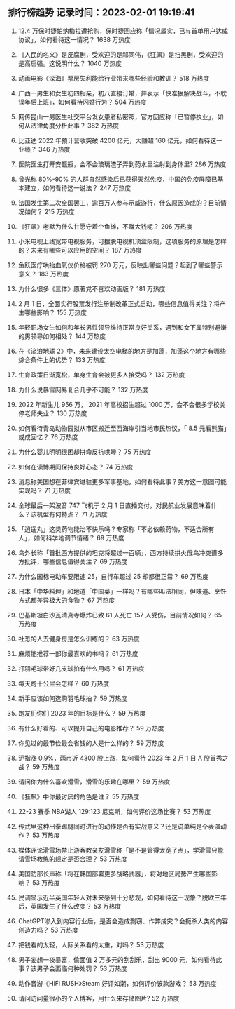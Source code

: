
## 排行榜趋势 记录时间：2023-02-01 19:19:41
  
  1. 12.4 万保时捷帕纳梅拉遭抢购，保时捷回应称「情况属实，已与首单用户达成协议」，如何看待这一情况？ 1638 万热度
    
  2. 《人民的名义》是反腐剧，受欢迎的是祁同伟，《狂飙》是扫黑剧，受欢迎的是高启强。这说明什么？ 1040 万热度
    
  3. 动画电影《深海》票房失利能给行业带来哪些经验和教训？ 518 万热度
    
  4. 广西一男生和女生初四相亲，初八直接订婚，并表示「快准狠解决战斗，不耽误年后上班」，如何看待闪婚行为？ 504 万热度
    
  5. 网传昆山一男医生社交平台发女患者私密照，官方回应称「已暂停执业」，如何从法律角度分析此事？ 382 万热度
    
  6. 比亚迪 2022 年预计营收突破 4200 亿元，大赚超 160 亿元，如何看待这一业绩？ 346 万热度
    
  7. 医院医生打开安瓿瓶，会不会玻璃渣子弄到药水里注射到身体里? 286 万热度
    
  8. 曾光称 80%-90% 的人群自然感染后已获得天然免疫，中国的免疫屏障已基本建立，如何看待这一说法？ 247 万热度
    
  9. 法国发生第二次全国罢工，逾百万人参与示威游行，什么原因造成的？目前情况如何？ 215 万热度
    
  10. 《狂飙》老默为什么甘愿守着个鱼摊，不赚大钱呢？ 206 万热度
    
  11. 小米电视上线宽带电视服务，可摆脱电视机顶盒限制，这项服务的原理是怎样的？未来有哪些可以应用的空间？ 187 万热度
    
  12. 鱼跃医疗哄抬血氧仪价格被罚 270 万元，反映出哪些问题？起到了哪些警示意义？ 183 万热度
    
  13. 为什么很多《三体》原著党不喜欢动画版？ 181 万热度
    
  14. 2 月 1 日，全面实行股票发行注册制改革正式启动，哪些信息值得关注？将产生哪些影响？ 155 万热度
    
  15. 年轻职场女生如何和年长男性领导维持正常良好关系，遇到和女下属特别避嫌的男领导如何相处？ 144 万热度
    
  16. 在《流浪地球 2》中，未来建设太空电梯的地方是加蓬，加蓬这个地方有哪些综合条件上的优势？ 133 万热度
    
  17. 生育政策日渐宽松，单身生育会被更多人接受吗？ 132 万热度
    
  18. 为什么说暴雪网易复合几乎不可能？ 132 万热度
    
  19. 2022 年新生儿 956 万， 2021 年高校招生超过 1000 万，会不会很多学校关停老师失业？ 130 万热度
    
  20. 如何看待青岛动物园拟从市区搬迁至西海岸引当地市民热议，「 8.5 元看熊猫」或成回忆？ 76 万热度
    
  21. 为什么婴儿明明很困却拼命反抗哄睡？ 75 万热度
    
  22. 如何在读博期间保持良好心态？ 74 万热度
    
  23. 消息称美国想在菲律宾进驻更多军事基地，如何看待此事？美方这一意图可能实现吗？ 71 万热度
    
  24. 全球最后一架波音 747 飞机于 2 月 1 日直播交付，对民航业发展意味着什么？该机型有何特点？ 71 万热度
    
  25. 「逍遥丸」这类药物能治不快乐吗？专家称「不必依赖药物，不适合所有人」，如何科学地调节情绪？ 69 万热度
    
  26. 乌外长称「首批西方提供的坦克将超过一百辆」，西方持续拱火俄乌冲突遭多方批评，哪些信息值得关注？ 69 万热度
    
  27. 为什么国标电动车要限速 25，自行车超过 25 却都很正常？ 69 万热度
    
  28. 日本「中华料理」和地道「中国菜」一样吗？有哪些叫法相同，但味道、烹饪方式都差异极大的食物？ 67 万热度
    
  29. 巴基斯坦白沙瓦清真寺爆炸已致 61 人死亡 157 人受伤，目前情况如何？ 65 万热度
    
  30. 社恐的人去健身房是怎么训练的？ 63 万热度
    
  31. 麻烦能推荐一部你最喜欢的书吗？ 61 万热度
    
  32. 打羽毛球带好几支球拍有什么用吗？ 61 万热度
    
  33. 每天跑十公里会怎样？ 60 万热度
    
  34. 新手应该如何选购羽毛球拍？ 59 万热度
    
  35. 跑友们你们 2023 年的目标是什么？ 59 万热度
    
  36. 有什么好看的、可以提升自己的电影推荐？ 59 万热度
    
  37. 你见过的最节俭最会省钱的人是什么样的？ 59 万热度
    
  38. 沪指涨 0.9%，两市近 4300 股上涨，如何看待 2023 年 2 月 1 日 A 股首秀之战？ 59 万热度
    
  39. 请问你为什么喜欢滑雪，滑雪的乐趣在哪里？ 59 万热度
    
  40. 《狂飙》中你最讨厌的角色是谁？ 55 万热度
    
  41. 22-23 赛季 NBA湖人 129:123 尼克斯，如何评价这场比赛？ 53 万热度
    
  42. 传武里这种出拳踢腿同时进行的动作是否有实战意义？还是说单纯是个表演动作？ 53 万热度
    
  43. 媒体评论滑雪场禁止游客教亲友滑雪称「是不是管得太宽了点」，学滑雪只能请雪场教练的规定是否合理？ 53 万热度
    
  44. 美国防部长声称「将在韩国部署更多战略武器」，将对地区局势产生哪些影响？ 53 万热度
    
  45. 民调显示近半英国年轻人对未来感到十分悲观，如何看待这一现象？脱欧三年后，英国发生了什么改变？ 53 万热度
    
  46. ChatGPT渗入到内容行业后，是否会造成剽窃、作弊成灾？会扼杀人类的内容创造力吗？ 53 万热度
    
  47. 把钱看的太轻，人际关系看的太重，对吗？ 53 万热度
    
  48. 男子妄想一夜暴富，偷面值 2 万多元的刮刮乐，刮出 9000 元，如何看待此事？该男子会面临何种处罚？ 53 万热度
    
  49. 动作音游《HiFi RUSH》Steam 好评如潮，如何评价该款游戏？ 53 万热度
    
  50. 请问访问量很小的个人博客，用什么来存储图片? 52 万热度
    